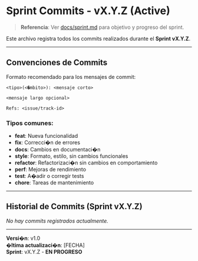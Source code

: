 ﻿# Sprint Commits - vX.Y.Z (Active)

> **Referencia**: Ver [docs/sprint.md](sprint.md) para objetivo y progreso del sprint.

Este archivo registra todos los commits realizados durante el **Sprint vX.Y.Z**.

---

## Convenciones de Commits

Formato recomendado para los mensajes de commit:

```
<tipo>(<�mbito>): <mensaje corto>

<mensaje largo opcional>

Refs: <issue/track-id>
```

### Tipos comunes:
- **feat**: Nueva funcionalidad
- **fix**: Correcci�n de errores
- **docs**: Cambios en documentaci�n
- **style**: Formato, estilo, sin cambios funcionales
- **refactor**: Refactorizaci�n sin cambios en comportamiento
- **perf**: Mejoras de rendimiento
- **test**: A�adir o corregir tests
- **chore**: Tareas de mantenimiento

---

## Historial de Commits (Sprint vX.Y.Z)

*No hay commits registrados actualmente.*

---

**Versi�n**: v1.0  
**�ltima actualizaci�n**: [FECHA]  
**Sprint**: vX.Y.Z - **EN PROGRESO**
